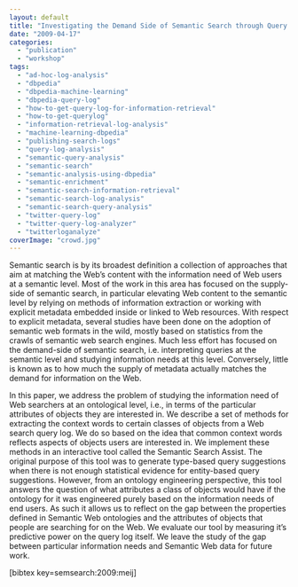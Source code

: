 ```yaml
---
layout: default
title: "Investigating the Demand Side of Semantic Search through Query Log Analysis"
date: "2009-04-17"
categories:
  - "publication"
  - "workshop"
tags:
  - "ad-hoc-log-analysis"
  - "dbpedia"
  - "dbpedia-machine-learning"
  - "dbpedia-query-log"
  - "how-to-get-query-log-for-information-retrieval"
  - "how-to-get-querylog"
  - "information-retrieval-log-analysis"
  - "machine-learning-dbpedia"
  - "publishing-search-logs"
  - "query-log-analysis"
  - "semantic-query-analysis"
  - "semantic-search"
  - "semantic-analysis-using-dbpedia"
  - "semantic-enrichment"
  - "semantic-search-information-retrieval"
  - "semantic-search-log-analysis"
  - "semantic-search-query-analysis"
  - "twitter-query-log"
  - "twitter-query-log-analyzer"
  - "twitterloganalyze"
coverImage: "crowd.jpg"
---
```


Semantic search is by its broadest definition a collection of approaches that aim at matching the Web’s content with the information need of Web users at a semantic level. Most of the work in this area has focused on the supply-side of semantic search, in particular elevating Web content to the semantic level by relying on methods of information extraction or working with explicit metadata embedded inside or linked to Web resources. With respect to explicit metadata, several studies have been done on the adoption of semantic web formats in the wild, mostly based on statistics from the crawls of semantic web search engines. Much less effort has focused on the demand-side of semantic search, i.e. interpreting queries at the semantic level and studying information needs at this level. Conversely, little is known as to how much the supply of metadata actually matches the demand for information on the Web.

In this paper, we address the problem of studying the information need of Web searchers at an ontological level, i.e., in terms of the particular attributes of objects they are interested in. We describe a set of methods for extracting the context words to certain classes of objects from a Web search query log. We do so based on the idea that common context words reflects aspects of objects users are interested in. We implement these methods in an interactive tool called the Semantic Search Assist. The original purpose of this tool was to generate type-based query suggestions when there is not enough statistical evidence for entity-based query suggestions. However, from an ontology engineering perspective, this tool answers the question of what attributes a class of objects would have if the ontology for it was engineered purely based on the information needs of end users. As such it allows us to reflect on the gap between the properties defined in Semantic Web ontologies and the attributes of objects that people are searching for on the Web. We evaluate our tool by measuring it’s predictive power on the query log itself. We leave the study of the gap between particular information needs and Semantic Web data for future work.

\[bibtex key=semsearch:2009:meij\]
